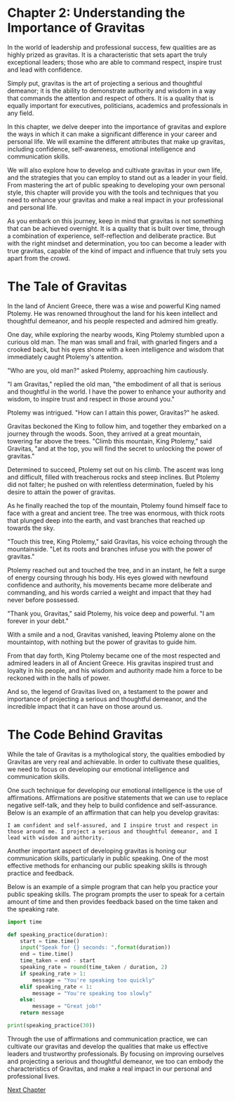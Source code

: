 # Chapter 2: Understanding the Importance of Gravitas

In the world of leadership and professional success, few qualities are as highly prized as gravitas. It is a characteristic that sets apart the truly exceptional leaders; those who are able to command respect, inspire trust and lead with confidence.

Simply put, gravitas is the art of projecting a serious and thoughtful demeanor; it is the ability to demonstrate authority and wisdom in a way that commands the attention and respect of others. It is a quality that is equally important for executives, politicians, academics and professionals in any field.

In this chapter, we delve deeper into the importance of gravitas and explore the ways in which it can make a significant difference in your career and personal life. We will examine the different attributes that make up gravitas, including confidence, self-awareness, emotional intelligence and communication skills.

We will also explore how to develop and cultivate gravitas in your own life, and the strategies that you can employ to stand out as a leader in your field. From mastering the art of public speaking to developing your own personal style, this chapter will provide you with the tools and techniques that you need to enhance your gravitas and make a real impact in your professional and personal life.

As you embark on this journey, keep in mind that gravitas is not something that can be achieved overnight. It is a quality that is built over time, through a combination of experience, self-reflection and deliberate practice. But with the right mindset and determination, you too can become a leader with true gravitas, capable of the kind of impact and influence that truly sets you apart from the crowd.
# The Tale of Gravitas

In the land of Ancient Greece, there was a wise and powerful King named Ptolemy. He was renowned throughout the land for his keen intellect and thoughtful demeanor, and his people respected and admired him greatly.

One day, while exploring the nearby woods, King Ptolemy stumbled upon a curious old man. The man was small and frail, with gnarled fingers and a crooked back, but his eyes shone with a keen intelligence and wisdom that immediately caught Ptolemy's attention.

"Who are you, old man?" asked Ptolemy, approaching him cautiously.

"I am Gravitas," replied the old man, "the embodiment of all that is serious and thoughtful in the world. I have the power to enhance your authority and wisdom, to inspire trust and respect in those around you."

Ptolemy was intrigued. "How can I attain this power, Gravitas?" he asked.

Gravitas beckoned the King to follow him, and together they embarked on a journey through the woods. Soon, they arrived at a great mountain, towering far above the trees. "Climb this mountain, King Ptolemy," said Gravitas, "and at the top, you will find the secret to unlocking the power of gravitas."

Determined to succeed, Ptolemy set out on his climb. The ascent was long and difficult, filled with treacherous rocks and steep inclines. But Ptolemy did not falter; he pushed on with relentless determination, fueled by his desire to attain the power of gravitas.

As he finally reached the top of the mountain, Ptolemy found himself face to face with a great and ancient tree. The tree was enormous, with thick roots that plunged deep into the earth, and vast branches that reached up towards the sky.

"Touch this tree, King Ptolemy," said Gravitas, his voice echoing through the mountainside. "Let its roots and branches infuse you with the power of gravitas."

Ptolemy reached out and touched the tree, and in an instant, he felt a surge of energy coursing through his body. His eyes glowed with newfound confidence and authority, his movements became more deliberate and commanding, and his words carried a weight and impact that they had never before possessed.

"Thank you, Gravitas," said Ptolemy, his voice deep and powerful. "I am forever in your debt."

With a smile and a nod, Gravitas vanished, leaving Ptolemy alone on the mountaintop, with nothing but the power of gravitas to guide him.

From that day forth, King Ptolemy became one of the most respected and admired leaders in all of Ancient Greece. His gravitas inspired trust and loyalty in his people, and his wisdom and authority made him a force to be reckoned with in the halls of power.

And so, the legend of Gravitas lived on, a testament to the power and importance of projecting a serious and thoughtful demeanor, and the incredible impact that it can have on those around us.
# The Code Behind Gravitas

While the tale of Gravitas is a mythological story, the qualities embodied by Gravitas are very real and achievable. In order to cultivate these qualities, we need to focus on developing our emotional intelligence and communication skills.

One such technique for developing our emotional intelligence is the use of affirmations. Affirmations are positive statements that we can use to replace negative self-talk, and they help to build confidence and self-assurance. Below is an example of an affirmation that can help you develop gravitas:

```
I am confident and self-assured, and I inspire trust and respect in those around me. I project a serious and thoughtful demeanor, and I lead with wisdom and authority.
```

Another important aspect of developing gravitas is honing our communication skills, particularly in public speaking. One of the most effective methods for enhancing our public speaking skills is through practice and feedback.

Below is an example of a simple program that can help you practice your public speaking skills. The program prompts the user to speak for a certain amount of time and then provides feedback based on the time taken and the speaking rate.

```python
import time

def speaking_practice(duration):
    start = time.time()
    input("Speak for {} seconds: ".format(duration))
    end = time.time()
    time_taken = end - start
    speaking_rate = round(time_taken / duration, 2)
    if speaking_rate > 1:
        message = "You're speaking too quickly"
    elif speaking_rate < 1:
        message = "You're speaking too slowly"
    else:
        message = "Great job!"
    return message

print(speaking_practice(30))
```

Through the use of affirmations and communication practice, we can cultivate our gravitas and develop the qualities that make us effective leaders and trustworthy professionals. By focusing on improving ourselves and projecting a serious and thoughtful demeanor, we too can embody the characteristics of Gravitas, and make a real impact in our personal and professional lives.


[Next Chapter](03_Chapter03.md)